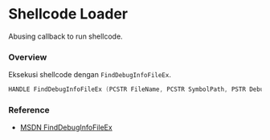 # Shellcode Loader

Abusing callback to run shellcode.

### Overview

Eksekusi shellcode dengan `FindDebugInfoFileEx`.

```c++
HANDLE FindDebugInfoFileEx (PCSTR FileName, PCSTR SymbolPath, PSTR DebugFilePath, PFIND_DEBUG_FILE_CALLBACK Callback, PVOID CallerData);
```

### Reference 

- [MSDN FindDebugInfoFileEx](https://docs.microsoft.com/en-us/windows/win32/api/dbghelp/nf-dbghelp-finddebuginfofileex)